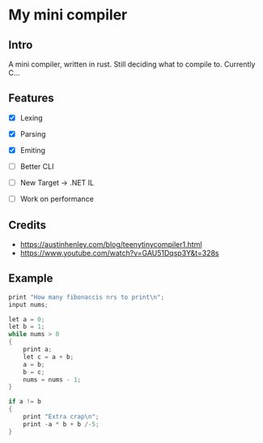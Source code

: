 # My mini compiler

## Intro

A mini compiler, written in rust. Still deciding what to compile to.
Currently C...

## Features

- [x] Lexing
- [x] Parsing
- [x] Emiting

- [ ] Better CLI
- [ ] New Target -> .NET IL
- [ ] Work on performance

## Credits

- https://austinhenley.com/blog/teenytinycompiler1.html
- https://www.youtube.com/watch?v=GAU51Dqsp3Y&t=328s

## Example

```C
print "How many fibonaccis nrs to print\n";
input nums;

let a = 0;
let b = 1;
while nums > 0
{
    print a;
    let c = a + b;
    a = b;
    b = c;
    nums = nums - 1;
}

if a != b
{
    print "Extra crap\n";
    print -a * b + b /-5;
}
```


